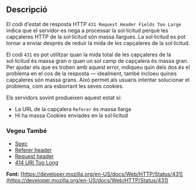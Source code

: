 ## Descripció

El codi d'estat de resposta HTTP `431 Request Header Fields Too Large` indica que el servidor es nega a processar la sol·licitud perquè les capçaleres HTTP de la sol·licitud són massa llargues. La sol·licitud es pot tornar a enviar després de reduir la mida de les capçaleres de la sol·licitud.

El codi `431` es pot utilitzar quan la mida total de les capçaleres de la sol·licitud és massa gran o quan un sol camp de capçalera és massa gran. Per ajudar els que es troben amb aquest error, indiqueu quin dels dos és el problema en el cos de la resposta — idealment, també incloeu quines capçaleres són massa grans. Això permet als usuaris intentar solucionar el problema, com ara esborrant les seves cookies.

Els servidors sovint produeixen aquest estat si:

- La URL de la capçalera `Referer` és massa llarga
- Hi ha massa Cookies enviades en la sol·licitud

### Vegeu També

- [Spec](https://datatracker.ietf.org/doc/html/rfc6585#section-5)
- [Referer header](https://developer.mozilla.org/en-US/docs/Web/HTTP/Headers/Referer)
- [Request header](https://developer.mozilla.org/en-US/docs/Glossary/Request_header)
- [414 URI Too Long](https://http.cat/status/414)

**Font:** [https://developer.mozilla.org/en-US/docs/Web/HTTP/Status/431](https://developer.mozilla.org/en-US/docs/Web/HTTP/Status/431)
